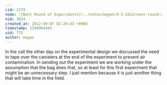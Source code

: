 ```yaml
---
cid: 1274
node: ![Next Round of Experiments](../notes/megan/9-5-2012/next-round-experiments)
nid: 3654
created_at: 2012-09-07 02:20:43 +0000
timestamp: 1346984443
uid: 775
author: megan
---
```


In the call the other day on the experimental design we discussed the need to tape over the canisters at the end of the experiment to prevent air contamination. In sending out the experiment we are working under the assumption that the bag does that, so at least for this first experiment that might be an unnecessary step. I just mention because it is just another thing that will take time in the field. 